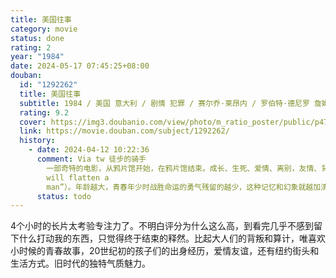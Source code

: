 ```yaml
---
title: 美国往事
category: movie
status: done
rating: 2
year: "1984"
date: 2024-05-17 07:45:25+08:00
douban:
  id: "1292262"
  title: 美国往事
  subtitle: 1984 / 美国 意大利 / 剧情 犯罪 / 赛尔乔·莱昂内 / 罗伯特·德尼罗 詹姆斯·伍兹
  rating: 9.2
  cover: https://img3.doubanio.com/view/photo/m_ratio_poster/public/p477229647.jpg
  link: https://movie.douban.com/subject/1292262/
  history:
    - date: 2024-04-12 10:22:36
      comment: Via tw 徒步的骑手
        一部奇特的电影，从鸦片馆开始，在鸦片馆结束。成长、生死、爱情、离别，友情、背叛、逃亡、内疚都是真实的记忆，而背叛后的飞黄腾达、重逢、赎罪、真相和得知真相后的释然却是吸过鸦片后产生的幻象。美国佬有句俗话，说“年龄会磨平人的棱角”（“Age
        will flatten a
        man”）。年龄越大，青春年少时战胜命运的勇气残留的越少，这种记忆和幻象就越加清晰，就像“面条”在鸦片馆里的梦幻感觉一样。每个经历过些人生世事起伏顿挫的人都有自己的心理鸦片馆。
      status: todo
---
```


4个小时的长片太考验专注力了。不明白评分为什么这么高，到看完几乎不感到留下什么打动我的东西，只觉得终于结束的释然。比起大人们的背叛和算计，唯喜欢小时候的青春故事，20世纪初的孩子们的出身经历，爱情友谊，还有纽约街头和生活方式。旧时代的独特气质魅力。
